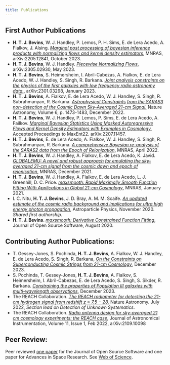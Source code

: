 ```yaml
---
title: Publications
---
```


## First Author Publications

- **H. T. J. Bevins**, W. J. Handley, P. Lemos, P. H. Sims, E. de Lera Acedo, A. Fialkov, J. Alsing.
[*Marginal post processing of bayesian inference products with normalizing flows and kernel density estimators*](https://arxiv.org/abs/2205.12841), MNRAS, arXiv:2205.12841, October 2023.
- **H. T. J. Bevins**, W. J. Handley. [*Piecewise Normalizing Flows*](https://arxiv.org/abs/2305.02930), arXiv:2305.02930, May 2023.
- **H. T. J. Bevins**, S. Heimersheim, I. Abril-Cabezas, A. Fialkov, E. de Lera Acedo, W. J. Handley, S. Singh, R. Barkana. [*Joint analysis constraints on the physics of the first galaxies with low frequency radio astronomy data.*](https://arxiv.org/abs/2301.03298), arXiv:2301.03298, January 2023.
- **H. T. J. Bevins**, A. Fialkov, E. de Lera Acedo, W. J. Handley, S. Singh, R. Subrahmanyan, R. Barkana.
[*Astrophysical Constraints from the SARAS3 non-detection of the Cosmic Dawn Sky-Averaged 21-cm Signal.*](https://doi.org/10.1038/s41550-022-01825-6.) Nature Astronomy, Volume 6, p. 1473-1483, December 2022.
- **H. T. J. Bevins**, W. J. Handley, P. Lemos, P. Sims, E. de Lera Acedo, A. Failkov. [*Marginal Bayesian
Statistics Using Masked Autoregressive Flows and Kernel Density Estimators with Examples in Cosmology.*](https://arxiv.org/abs/2207.11457)
Accepted Proceedings to MaxEnt22. arXiv:2207.11457.
- **H. T. J. Bevins**, E. de Lera Acedo, A. Fialkov, W. J. Handley, S. Singh, R. Subrahmanyan, R. Barkana.
[*A comprehensive Bayesian re-analysis of the SARAS2 data from the Epoch
of Reionization*](https://doi.org/10.1093/mnras/stac1158), MNRAS, April 2022.
- **H. T. J. Bevins**, W. J. Handley, A. Fialkov, E. de Lera Acedo, K. Javid. [*GLOBALEMU: A novel and robust
approach for emulating the sky-averaged 21-cm signal from the cosmic dawn and epoch of
reionisation*](https://doi.org/10.1093/mnras/stab2737), MNRAS, December 2021.
- **H. T. J. Bevins**, W. J. Handley, A. Fialkov, E. de Lera Acedo, L. J. Greenhill, D. C. Price.
[*maxsmooth: Rapid Maximally Smooth Function Fitting With Applications in Global
21-cm Cosmology*](https://doi.org/10.1093/mnras/stab152), MNRAS, January 2021.
- I. C. Nitu, **H. T. J. Bevins**, J. D. Bray, A. M. M. Scaife.
[*An updated estimate of the cosmic radio background and implications
for ultra high energy photon propagation*](https://doi.org/10.1016/j.astropartphys.2020.102532),
Astroparticle Physics, November 2020. *Shared first authorship.*
- **H. T. J. Bevins**. [*maxsmooth: Derivative Constrained Function Fitting*](https://joss.theoj.org/papers/10.21105/joss.02596),
Journal of Open Source Software, August 2020.

## Contributing Author Publications:

- T. Gessey-Jones, S. Pochinda, **H. T. J. Bevins**, A. Fialkov, W. J. Handley, E. de Lera Acedo, S. Singh, R. Barkana, [*On the Constraints on Superconducting Cosmic Strings from 21-cm Cosmology*](https://arxiv.org/abs/2312.08828), December 2023.
- S. Pochinda, T. Gessey-Jones, **H. T. J. Bevins**, A. Fialkov, S. Heimersheim, I. Abril-Cabezas, E. de Lera Acedo, S. Singh, S. Sikder, R. Barkana. [*Constraining the properties of Population III galaxies with multi-wavelength observations*](https://arxiv.org/abs/2312.08095), December 2023.
- The REACH Collaboration. [*The REACH radiometer for detecting the 21-cm hydrogen signal from redshift
z ≈ 7.5 − 28.*](https://www.nature.com/articles/s41550-022-01709-9?utm_campaign=related_content&utm_source=ASTRO&utm_medium=communities) Nature Astronomy. July 2022, *Section lead on Detection of Unknown Systematics*.
- The REACH Collaboration. [*Radio antenna design for sky-averaged 21 cm cosmology experiments: the
REACH case*](https://ui.adsabs.harvard.edu/abs/2022JAI....1150001C/abstract), Journal of Astronomical Instrumentation, Volume 11, Issue 1, Feb 2022, arXiv:2109.10098

## Peer Review:

Peer reviewed [one paper](https://github.com/openjournals/joss-reviews/issues/3859)
for the Journal of Open Source Software and one paper for Advances in Space Research. See 
[Web of Science](https://www.webofscience.com/wos/author/record/3920858).
